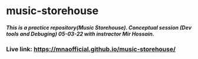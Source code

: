 # music-storehouse
##### This is a practice repository(Music Storehouse). Conceptual session (Dev tools and Debuging) 05-03-22 with instractor Mir Hossain.
### Live link: https://mnaofficial.github.io/music-storehouse/
